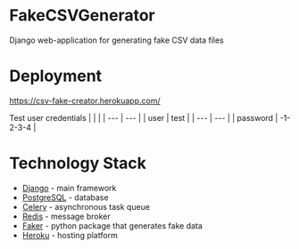 # FakeCSVGenerator
Django web-application for generating fake CSV data files

# Deployment
https://csv-fake-creator.herokuapp.com/

Test user credentials
|     |     |
| --- | --- |
| user | test |
| --- | --- |
| password | -1-2-3-4 |

# Technology Stack
- [Django](https://www.djangoproject.com/) - main framework
- [PostgreSQL](https://www.postgresql.org/) - database
- [Celery](https://docs.celeryq.dev/en/stable/) - asynchronous task queue
- [Redis](https://redis.io/) - message broker
- [Faker](https://faker.readthedocs.io/en/master/) - python package that generates fake data
- [Heroku](https://www.heroku.com/) - hosting platform
